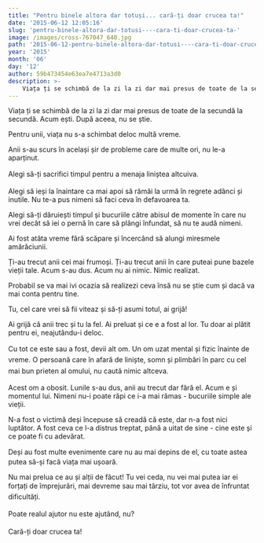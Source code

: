 ```yaml
---
title: "Pentru binele altora dar totuși... cară-ți doar crucea ta!"
date: '2015-06-12 12:05:16'
slug: 'pentru-binele-altora-dar-totusi----cara-ti-doar-crucea-ta-'
image: /images/cross-767047_640.jpg
path: '2015-06-12-pentru-binele-altora-dar-totusi----cara-ti-doar-crucea-ta-.md'
year: '2015'
month: '06'
day: '12'
author: 59b473454e63ea7e4713a3d0
description: >-
    Viața ți se schimbă de la zi la zi dar mai presus de toate de la secundă la secundă. Acum ești. După aceea, nu se știe.Pentru unii, viața nu s-a schimbat deloc multă vreme.Anii s-au scurs în același
---
```

<div class="kg-card-markdown"><p>Viața ți se schimbă de la zi la zi dar mai presus de toate de la secundă la secundă. Acum ești. După aceea, nu se știe.</p>
<p>Pentru unii, viața nu s-a schimbat deloc multă vreme.</p>
<p>Anii s-au scurs în același șir de probleme care de multe ori, nu le-a aparținut.</p>
<p>Alegi să-ți sacrifici timpul  pentru <span style="line-height: 20.7999992370605px;">a </span>menaja<span style="line-height: 1.6;"> </span>liniștea<span style="line-height: 1.6;"> </span>altcuiva<span style="line-height: 1.6;">.</span></p>
<p>Alegi să ieși la înaintare ca mai apoi să rămâi la urmă în regrete adânci și inutile. Nu te-a pus nimeni să faci ceva în defavoarea ta.</p>
<p>Alegi să-ți dăruiești timpul și bucuriile către abisul de momente în care nu vrei decât să iei o pernă în care să plângi înfundat, să nu te audă nimeni.</p>
<p>Ai fost atâta vreme fără scăpare și încercând să alungi miresmele amărăciunii.</p>
<p>Ți-au trecut anii cei mai frumoși. Ți-au trecut anii în care puteai pune bazele vieții tale. Acum s-au dus. Acum nu ai nimic. Nimic realizat.</p>
<p>Probabil se va mai ivi ocazia să realizezi ceva însă nu se știe cum și dacă va mai conta pentru tine.</p>
<p>Tu, cel care vrei să fii viteaz și să-ți asumi totul, ai grijă!</p>
<p>Ai grijă că anii trec și tu la fel. Ai preluat și ce e a fost al lor. Tu doar ai plătit pentru ei, neajutându-i deloc.</p>
<p>Cu tot ce este sau a fost, devii alt om. Un om uzat <span style="line-height: 20.7999992370605px;">mental</span><span style="line-height: 20.7999992370605px;"> </span><span style="line-height: 20.7999992370605px;"> </span><span style="line-height: 20.7999992370605px;">și </span>fizic<span style="line-height: 1.6;"> </span>înainte<span style="line-height: 1.6;"> de </span>vreme<span style="line-height: 1.6;">. O </span>persoană<span style="line-height: 1.6;"> care </span>în afară<span style="line-height: 1.6;"> de </span>liniște<span style="line-height: 1.6;">, </span>somn<span style="line-height: 1.6;"> și </span>plimbări<span style="line-height: 1.6;"> în </span>parc<span style="line-height: 1.6;"> cu cel mai bun </span>prieten<span style="line-height: 1.6;"> al </span>omului<span style="line-height: 1.6;">, nu </span>caută<span style="line-height: 1.6;"> </span>nimic<span style="line-height: 1.6;"> </span>altceva<span style="line-height: 1.6;">.</span></p>
<p>Acest om a obosit. Lunile s-au dus, anii au trecut dar fără el. Acum e și momentul lui. Nimeni nu-i poate răpi ce i-a mai rămas - bucuriile simple ale vieții.</p>
<p>N-a fost o victimă deși începuse să creadă că este, dar n-a fost nici luptător. A fost ceva ce l-a distrus treptat, până a uitat de sine - cine este și ce poate fi cu adevărat.</p>
<p>Deși au fost <span style="line-height: 20.7999992370605px;"> </span>multe<span style="line-height: 20.7999992370605px;"> </span> evenimente care nu au mai depins de el,  cu toate astea putea să-și facă viața mai ușoară.</p>
<p>Nu mai prelua ce au și alții de făcut! Tu vei ceda, nu vei mai putea iar ei <span style="line-height:20.7999992370605px"> </span><span style="line-height:20.7999992370605px">forțați de împrejurări, mai </span>devreme<span style="line-height: 20.7999992370605px;"> sau mai </span>târziu, <span style="line-height: 20.7999992370605px;">tot vor avea de înfruntat dificultăți</span><span style="line-height: 1.6;">.</span></p>
<p><span style="line-height:20.7999992370605px">Poate </span><span style="line-height:20.7999992370605px">r</span><span style="line-height:20.7999992370605px">ealul</span><span style="line-height:20.7999992370605px"> ajutor nu este ajutând, nu?</span></p>
<p><span style="line-height:1.6">Cară-ți doar crucea ta!</span><span style="line-height:1.6"> </span></p>
</div>
    